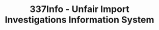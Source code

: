 ---
bigquery: https://console.cloud.google.com/bigquery?p=patents-public-data&d=usitc_investigations&page=dataset&project=sheets-management-319211
citation: US International Trade Commission 337Info Unfair Import Investigations Information
  System
contributors: US International Trade Comission
cost: None
description: US International Trade Commission 337Info Unfair Import Investigations
  Information System contains data on investigations done under Section 337. Section
  337 declares the infringement of certain statutory intellectual property rights
  and other forms of unfair competition in import trade to be unlawful practices.
  Most Section 337 investigations involve allegations of patent or registered trademark
  infringement.
documentation: FAQ and tutorial available on the site
last_edit: 04/10/2022, 13:05:13
location: https://pubapps2.usitc.gov/337external/
maintained_by: US International Trade Comission
schema_fields:
- targetDate
- internalRemand
- aljAssigned
- copyrightNumbers
- currentActiveALJ
- teoReliefGranted
- lastUpdated
- scheduledEndDateEvidHear
- scheduledStartDateEvidHear
- finalIdOnViolationDue
- actualEndDateEvidHear
- markmanHearing
- finalDetViolation
- teoIdIssueDate
- investigationType
- startDateMarkmanHearing
- actualStartDateEvidHear
- trademarkNumbers
- invUnfairAct
- dateComplaintFiled
- dateCreated
- currentStatus
- investigationTermDate
- issueDateOtherNonFinal
- respondent
- ouiiAttorney
- gcAttorney
- docketNo
- endDateMarkmanHearing
- investigationNo
- dateOfPublicationFrNotice
- htsNumbers
- teoIdDueDate
- finalIdOnViolationIssue
- patentNumbers
- id
- teoProceedingInvolved
- patentNumber
- ouiiParticipation
- title
- cafcAppeals
- finalDetNoViolation
- complainant
- publication_number
shortname: unfair_import_investigations
tags:
- import
- legal
- trade
timeframe: 2008-2021 (prior to 2008 downloadable as a JSON file)
title: 337Info - Unfair Import Investigations Information System
uuid: 2721f5ec-e599-4890-9265-9706719fc71e
---